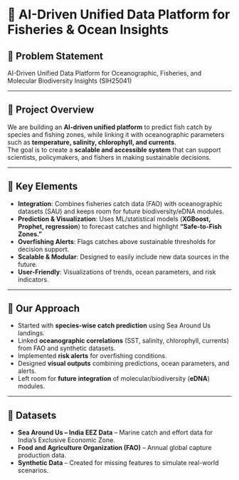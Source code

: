 # 🌊 AI-Driven Unified Data Platform for Fisheries & Ocean Insights  

## 🔹 Problem Statement

AI-Driven Unified Data Platform for Oceanographic, Fisheries, and Molecular Biodiversity Insights (SIH25041)

---

## 🔹 Project Overview  

We are building an **AI-driven unified platform** to predict fish catch by species and fishing zones, while linking it with oceanographic parameters such as **temperature, salinity, chlorophyll, and currents**.  
The goal is to create a **scalable and accessible system** that can support scientists, policymakers, and fishers in making sustainable decisions.  

---

## 🔹 Key Elements  

- **Integration**: Combines fisheries catch data (FAO) with oceanographic datasets (SAU) and keeps room for future biodiversity/eDNA modules.  
- **Prediction & Visualization**: Uses ML/statistical models (**XGBoost, Prophet, regression**) to forecast catches and highlight **“Safe-to-Fish Zones.”**  
- **Overfishing Alerts**: Flags catches above sustainable thresholds for decision support.  
- **Scalable & Modular**: Designed to easily include new data sources in the future.  
- **User-Friendly**: Visualizations of trends, ocean parameters, and risk indicators.  

---

## 🔹 Our Approach  

- Started with **species-wise catch prediction** using Sea Around Us landings.  
- Linked **oceanographic correlations** (SST, salinity, chlorophyll, currents) from FAO and synthetic datasets.  
- Implemented **risk alerts** for overfishing conditions.  
- Designed **visual outputs** combining predictions, ocean parameters, and alerts.  
- Left room for **future integration** of molecular/biodiversity (**eDNA**) modules.  

---

## 🔹 Datasets  

- **Sea Around Us – India EEZ Data** – Marine catch and effort data for India’s Exclusive Economic Zone.  
- **Food and Agriculture Organization (FAO)** – Annual global capture production data.  
- **Synthetic Data** – Created for missing features to simulate real-world scenarios.  
